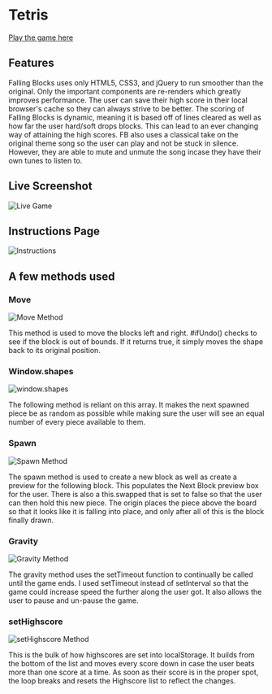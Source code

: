 # Tetris

[Play the game here][live]

[live]: http://www.adam-reiter.com/Tetris

## Features


Falling Blocks uses only HTML5, CSS3, and jQuery to run smoother than the original. Only the important
components are re-renders which greatly improves performance. The user can save their high score in
their local browser's cache so they can always strive to be better. The scoring of Falling Blocks is dynamic, meaning it
is based off of lines cleared as well as how far the user hard/soft drops blocks. This can lead to an ever changing way of
attaining the high scores. FB also uses a classical take on the original theme song so the user can play and not be stuck in
silence. However, they are able to mute and unmute the song incase they have their own tunes to listen to.


## Live Screenshot
![Live Game](./images/game.jpg?raw=true)

## Instructions Page
![Instructions](./images/Instructions.png?raw=true)

## A few methods used

### Move
![Move Method](./images/move.png?raw=true)

This method is used to move the blocks left and right. #ifUndo() checks to see if the block is out of bounds.
If it returns true, it simply moves the shape back to its original position.

### Window.shapes
![window.shapes](./images/shapes.png?raw=true)

The following method is reliant on this array. It makes the next spawned piece be as random as possible while making sure
the user will see an equal number of every piece available to them.

### Spawn
![Spawn Method](./images/spawn.png?raw=true)

The spawn method is used to create a new block as well as create a preview for the following block. This populates the Next Block
preview box for the user. There is also a this.swapped that is set to false so that the user can then hold this new piece. The origin
places the piece above the board so that it looks like it is falling into place, and only after all of this is the block finally drawn.

### Gravity
![Gravity Method](./images/gravity.png?raw=true)

The gravity method uses the setTimeout function to continually be called until the game ends. I used setTimeout instead of setInterval
so that the game could increase speed the further along the user got. It also allows the user to pause and un-pause the game.

### setHighscore
![setHighscore Method](./images/setHighscore.png?raw=true)

This is the bulk of how highscores are set into localStorage. It builds from the bottom of the list and moves every score down in case the user beats more than one score at a time. As soon as their score is in the proper spot, the loop breaks and resets the Highscore list to reflect the changes.
